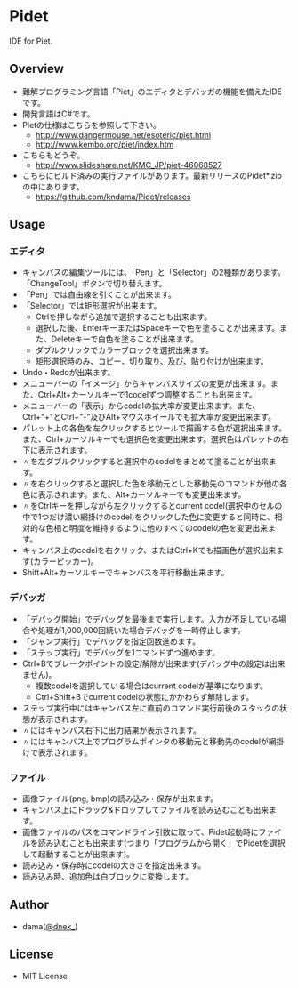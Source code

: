 # Pidet
IDE for Piet.

## Overview
- 難解プログラミング言語「Piet」のエディタとデバッガの機能を備えたIDEです。
- 開発言語はC#です。
- Pietの仕様はこちらを参照して下さい。
  - http://www.dangermouse.net/esoteric/piet.html
  - http://www.kembo.org/piet/index.htm
- こちらもどうぞ。
  - http://www.slideshare.net/KMC_JP/piet-46068527
- こちらにビルド済みの実行ファイルがあります。最新リリースのPidet*.zipの中にあります。
  - https://github.com/kndama/Pidet/releases

## Usage
### エディタ
- キャンバスの編集ツールには、「Pen」と「Selector」の2種類があります。「ChangeTool」ボタンで切り替えます。
- 「Pen」では自由線を引くことが出来ます。
- 「Selector」では矩形選択が出来ます。
  - Ctrlを押しながら追加で選択することも出来ます。
  - 選択した後、EnterキーまたはSpaceキーで色を塗ることが出来ます。また、Deleteキーで白色を塗ることが出来ます。
  - ダブルクリックでカラーブロックを選択出来ます。
  - 矩形選択時のみ、コピー、切り取り、及び、貼り付けが出来ます。
- Undo・Redoが出来ます。
- メニューバーの「イメージ」からキャンバスサイズの変更が出来ます。また、Ctrl+Alt+カーソルキーで1codelずつ調整することも出来ます。
- メニューバーの「表示」からcodelの拡大率が変更出来ます。また、Ctrl+"+"とCtrl+"-"及びAlt+マウスホイールでも拡大率が変更出来ます。
- パレット上の各色を左クリックするとツールで描画する色が選択出来ます。また、Ctrl+カーソルキーでも選択色を変更出来ます。選択色はパレットの右下に表示されます。
- 〃を左ダブルクリックすると選択中のcodelをまとめて塗ることが出来ます。
- 〃を右クリックすると選択した色を移動元とした移動先のコマンドが他の各色に表示されます。また、Alt+カーソルキーでも変更出来ます。
- 〃をCtrlキーを押しながら左クリックするとcurrent codel(選択中のセルの中で1つだけ濃い網掛けのcodel)をクリックした色に変更すると同時に、相対的な色相と明度を維持するように他のすべてのcodelの色を変更出来ます。
- キャンバス上のcodelを右クリック、またはCtrl+Kでも描画色が選択出来ます(カラーピッカー)。
- Shift+Alt+カーソルキーでキャンバスを平行移動出来ます。

### デバッガ
- 「デバッグ開始」でデバッグを最後まで実行します。入力が不足している場合や処理が1,000,000回続いた場合デバッグを一時停止します。
- 「ジャンプ実行」でデバッグを指定回数進めます。
- 「ステップ実行」でデバッグを1コマンドずつ進めます。
- Ctrl+Bでブレークポイントの設定/解除が出来ます(デバッグ中の設定は出来ません)。
  - 複数codelを選択している場合はcurrent codelが基準になります。
  - Ctrl+Shift+Bでcurrent codelの状態にかかわらず解除します。
- ステップ実行中にはキャンバス左に直前のコマンド実行前後のスタックの状態が表示されます。
- 〃にはキャンバス右下に出力結果が表示されます。
- 〃にはキャンバス上でプログラムポインタの移動元と移動先のcodelが網掛けで表示されます。

### ファイル
- 画像ファイル(png, bmp)の読み込み・保存が出来ます。
- キャンバス上にドラッグ&ドロップしてファイルを読み込むことも出来ます。
- 画像ファイルのパスをコマンドライン引数に取って、Pidet起動時にファイルを読み込むことも出来ます(つまり「プログラムから開く」でPidetを選択して起動することが出来ます)。
- 読み込み・保存時にcodelの大きさを指定出来ます。
- 読み込み時、追加色は白ブロックに変換します。

## Author
- dama([@dnek_](https://twitter.com/dnek_))

## License
- MIT License
